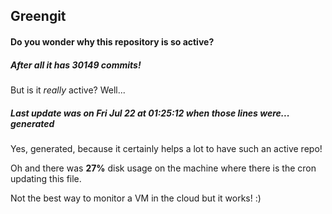 ## Greengit

#### Do you wonder why this repository is so active?

##### After all it has 30149 commits!

But is it *really* active? Well...

##### Last update was on Fri Jul 22 at 01:25:12 when those lines were... generated

Yes, generated, because it certainly helps a lot to have such an active repo!

Oh and there was **27%** disk usage on the machine
where there is the cron updating this file.

Not the best way to monitor a VM in the cloud but it works! :)
